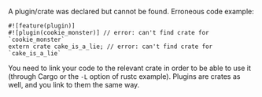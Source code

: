 A plugin/crate was declared but cannot be found. Erroneous code example:

```compile_fail,E0463
#![feature(plugin)]
#![plugin(cookie_monster)] // error: can't find crate for `cookie_monster`
extern crate cake_is_a_lie; // error: can't find crate for `cake_is_a_lie`
```

You need to link your code to the relevant crate in order to be able to use it
(through Cargo or the `-L` option of rustc example). Plugins are crates as
well, and you link to them the same way.
